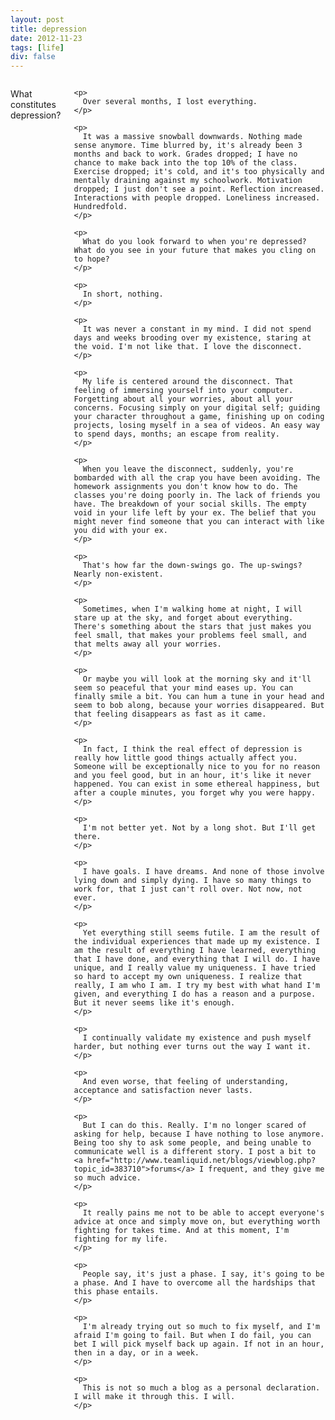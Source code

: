 ```yaml
---
layout: post
title: depression
date: 2012-11-23
tags: [life]
div: false
---
```



<div class="container">
  <div class="sixteen columns">
    <p>
      What constitutes depression?
    </p>

    <p>
      Over several months, I lost everything.
    </p>

    <p>
      It was a massive snowball downwards. Nothing made sense anymore. Time blurred by, it's already been 3 months and back to work. Grades dropped; I have no chance to make back into the top 10% of the class. Exercise dropped; it's cold, and it's too physically and mentally draining against my schoolwork. Motivation dropped; I just don't see a point. Reflection increased. Interactions with people dropped. Loneliness increased. Hundredfold.
    </p>

    <p>
      What do you look forward to when you're depressed? What do you see in your future that makes you cling on to hope?
    </p>

    <p>
      In short, nothing.
    </p>

    <p>
      It was never a constant in my mind. I did not spend days and weeks brooding over my existence, staring at the void. I'm not like that. I love the disconnect.
    </p>

    <p>
      My life is centered around the disconnect. That feeling of immersing yourself into your computer. Forgetting about all your worries, about all your concerns. Focusing simply on your digital self; guiding your character throughout a game, finishing up on coding projects, losing myself in a sea of videos. An easy way to spend days, months; an escape from reality.
    </p>

    <p>
      When you leave the disconnect, suddenly, you're bombarded with all the crap you have been avoiding. The homework assignments you don't know how to do. The classes you're doing poorly in. The lack of friends you have. The breakdown of your social skills. The empty void in your life left by your ex. The belief that you might never find someone that you can interact with like you did with your ex.
    </p>

    <p>
      That's how far the down-swings go. The up-swings? Nearly non-existent.
    </p>

    <p>
      Sometimes, when I'm walking home at night, I will stare up at the sky, and forget about everything. There's something about the stars that just makes you feel small, that makes your problems feel small, and that melts away all your worries.
    </p>

    <p>
      Or maybe you will look at the morning sky and it'll seem so peaceful that your mind eases up. You can finally smile a bit. You can hum a tune in your head and seem to bob along, because your worries disappeared. But that feeling disappears as fast as it came.
    </p>

    <p>
      In fact, I think the real effect of depression is really how little good things actually affect you. Someone will be exceptionally nice to you for no reason and you feel good, but in an hour, it's like it never happened. You can exist in some ethereal happiness, but after a couple minutes, you forget why you were happy.
    </p>

    <p>
      I'm not better yet. Not by a long shot. But I'll get there.
    </p>

    <p>
      I have goals. I have dreams. And none of those involve lying down and simply dying. I have so many things to work for, that I just can't roll over. Not now, not ever.
    </p>

    <p>
      Yet everything still seems futile. I am the result of the individual experiences that made up my existence. I am the result of everything I have learned, everything that I have done, and everything that I will do. I have unique, and I really value my uniqueness. I have tried so hard to accept my own uniqueness. I realize that really, I am who I am. I try my best with what hand I'm given, and everything I do has a reason and a purpose. But it never seems like it's enough.
    </p>

    <p>
      I continually validate my existence and push myself harder, but nothing ever turns out the way I want it.
    </p>

    <p>
      And even worse, that feeling of understanding, acceptance and satisfaction never lasts.
    </p>

    <p>
      But I can do this. Really. I'm no longer scared of asking for help, because I have nothing to lose anymore. Being too shy to ask some people, and being unable to communicate well is a different story. I post a bit to <a href="http://www.teamliquid.net/blogs/viewblog.php?topic_id=383710">forums</a> I frequent, and they give me so much advice.
    </p>

    <p>
      It really pains me not to be able to accept everyone's advice at once and simply move on, but everything worth fighting for takes time. And at this moment, I'm fighting for my life.
    </p>

    <p>
      People say, it's just a phase. I say, it's going to be a phase. And I have to overcome all the hardships that this phase entails.
    </p>

    <p>
      I'm already trying out so much to fix myself, and I'm afraid I'm going to fail. But when I do fail, you can bet I will pick myself back up again. If not in an hour, then in a day, or in a week.
    </p>

    <p>
      This is not so much a blog as a personal declaration. I will make it through this. I will.
    </p>
  </div>
</div>